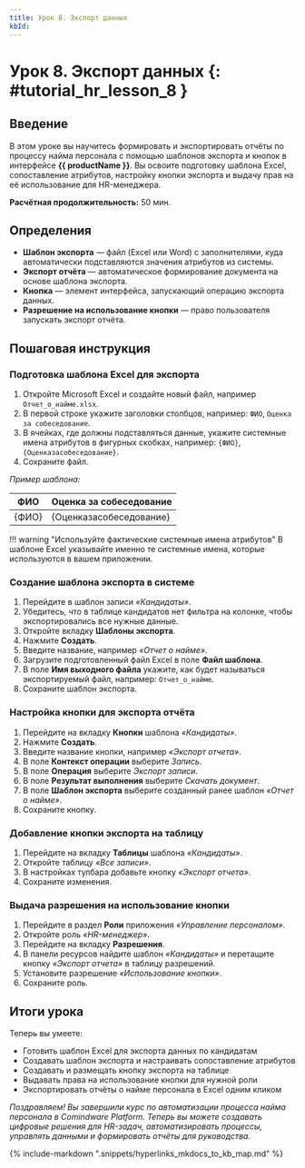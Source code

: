 ```yaml
---
title: Урок 8. Экспорт данных
kbId:
---
```


# Урок 8. Экспорт данных {: #tutorial_hr_lesson_8 }

## Введение

В этом уроке вы научитесь формировать и экспортировать отчёты по процессу найма персонала с помощью шаблонов экспорта и кнопок в интерфейсе **{{ productName }}**. Вы освоите подготовку шаблона Excel, сопоставление атрибутов, настройку кнопки экспорта и выдачу прав на её использование для HR-менеджера.

**Расчётная продолжительность:** 50 мин.

## Определения

- **Шаблон экспорта** — файл (Excel или Word) с заполнителями, куда автоматически подставляются значения атрибутов из системы.
- **Экспорт отчёта** — автоматическое формирование документа на основе шаблона экспорта.
- **Кнопка** — элемент интерфейса, запускающий операцию экспорта данных.
- **Разрешение на использование кнопки** — право пользователя запускать экспорт отчёта.

## Пошаговая инструкция

### Подготовка шаблона Excel для экспорта

1. Откройте Microsoft Excel и создайте новый файл, например `Отчет_о_найме.xlsx`.
2. В первой строке укажите заголовки столбцов, например: `ФИО`, `Оценка за собеседование`.
3. В ячейках, где должны подставляться данные, укажите системные имена атрибутов в фигурных скобках, например: `{ФИО}`, `{Оценказасобеседование}`.
4. Сохраните файл.

_Пример шаблона:_

| ФИО         | Оценка за собеседование |
|-------------|------------------------|
| {ФИО}       | {Оценказасобеседование} |

!!! warning "Используйте фактические системные имена атрибутов"
    В шаблоне Excel указывайте именно те системные имена, которые используются в вашем приложении.

### Создание шаблона экспорта в системе

1. Перейдите в шаблон записи _«Кандидаты»_.
2. Убедитесь, что в таблице кандидатов нет фильтра на колонке, чтобы экспортировались все нужные данные.
3. Откройте вкладку **Шаблоны экспорта**.
4. Нажмите **Создать**.
5. Введите название, например _«Отчет о найме»_.
6. Загрузите подготовленный файл Excel в поле **Файл шаблона**.
7. В поле **Имя выходного файла** укажите, как будет называться экспортируемый файл, например: `Отчет_о_найме`.
8. Сохраните шаблон экспорта.

### Настройка кнопки для экспорта отчёта

1. Перейдите на вкладку **Кнопки** шаблона _«Кандидаты»_.
2. Нажмите **Создать**.
3. Введите название кнопки, например _«Экспорт отчета»_.
4. В поле **Контекст операции** выберите _Запись_.
5. В поле **Операция** выберите _Экспорт записи_.
6. В поле **Результат выполнения** выберите _Скачать документ_.
7. В поле **Шаблон экспорта** выберите созданный ранее шаблон _«Отчет о найме»_.
8. Сохраните кнопку.

### Добавление кнопки экспорта на таблицу

1. Перейдите на вкладку **Таблицы** шаблона _«Кандидаты»_.
2. Откройте таблицу _«Все записи»_.
3. В настройках тулбара добавьте кнопку _«Экспорт отчета»_.
4. Сохраните изменения.

### Выдача разрешения на использование кнопки

1. Перейдите в раздел **Роли** приложения _«Управление персоналом»_.
2. Откройте роль _«HR-менеджер»_.
3. Перейдите на вкладку **Разрешения**.
4. В панели ресурсов найдите шаблон _«Кандидаты»_ и перетащите кнопку _«Экспорт отчета»_ в таблицу разрешений.
5. Установите разрешение _«Использование кнопки»_.
6. Сохраните роль.

## Итоги урока

Теперь вы умеете:
- Готовить шаблон Excel для экспорта данных по кандидатам
- Создавать шаблон экспорта и настраивать сопоставление атрибутов
- Создавать и размещать кнопку экспорта на таблице
- Выдавать права на использование кнопки для нужной роли
- Экспортировать отчёты о найме персонала в Excel одним кликом

_Поздравляем! Вы завершили курс по автоматизации процесса найма персонала в Comindware Platform. Теперь вы можете создавать цифровые решения для HR-задач, автоматизировать процессы, управлять данными и формировать отчёты для руководства._

{% include-markdown ".snippets/hyperlinks_mkdocs_to_kb_map.md" %}

